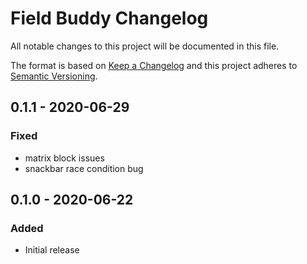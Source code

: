 # Field Buddy Changelog

All notable changes to this project will be documented in this file.

The format is based on [Keep a Changelog](http://keepachangelog.com/) and this project adheres to [Semantic Versioning](http://semver.org/).

## 0.1.1 - 2020-06-29

### Fixed

- matrix block issues
- snackbar race condition bug

## 0.1.0 - 2020-06-22

### Added

- Initial release
